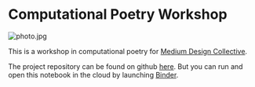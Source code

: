 # Computational Poetry Workshop

![photo.jpg](photo)

This is a workshop in computational poetry for [Medium Design Collective](https://cornellmedium.design/).

The project repository can be found on github [here](https://github.com/danagong/computational-poetry). But you can run and open this notebook in the cloud by launching [Binder](https://mybinder.org/v2/gh/danagong/computational-poetry.git/HEAD).
